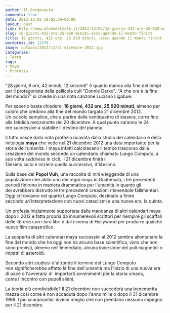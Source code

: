 ```yaml
---
author: Il Gorgonauta
comments: true
date: 2012-12-02 19:05:30+00:00
layout: post
link: http://www.atomodelmale.it/2012/12/02/18-giorni-432-ore-25-920-minuti-ecco-quando-il-mondo-finira/
slug: 18-giorni-432-ore-25-920-minuti-ecco-quando-il-mondo-finira
title: 18 giorni, 432 ore, 25.920 minuti..ecco quando il mondo finirà
wordpress_id: 12376
image: uploads/2012/12/21-dicembre-2012.jpg
categories:
- Terra
tags:
- Maya
- Profezia
---
```

"28 giorni, 6 ore, 42 minuti, 12 secondi" è quanto manca alla fine dei tempi per il protagonista della pellicola cult "Donnie Darko". "A che ora è la fine del mondo?" si chiede in una nota canzone Luciano Ligabue.

Per saperlo basta chiedere: **18 giorni, 432 ore, 25.920 minuti**, almeno per coloro che credono alla fine del mondo targata 21 dicembre 2012. Un calcolo semplice, che a partire dalle ventiquattro di stasera, corre fino alla fatidica mezzanotte del 20 dicembre. A quel punto saranno le 24 ore successive a stabilire il destino del pianeta.

Il tutto nasce dalla nota profezia ricavata dallo studio del calendario e della mitologia **maya** che vede nel 21 dicembre 2012 una data importante per la storia dell'umanità. I maya infatti calcolavano il tempo trascorso dalla creazione del mondo secondo un calendario chiamato Lungo Computo, a sua volta suddiviso in cicli. Il 21 dicembre finirà il 13esimo ciclo e inizierà quello successivo, il 14esimo.

Sulla base del **Popol Vuh**, una raccolta di miti e leggende di una popolazione che abitò uno dei regni maya in Guatemala, i tre precedenti periodi finirono in maniera drammatica per l'umanità in quanto gli dei avrebbero distrutto le tre precedenti creazioni ritenendole fallimentari. Oggi ci troviamo nel quarto Lungo Computo, destinato a finire secondo un'interpretazione con nuovi cataclismi e una nuova era, la quinta.

Un profezia inizialmente supportata dalla mancanza di altri calendari maya dopo il 2012 e fatta propria da innumerevoli scrittori per riempire gli scaffali delle librerie con i loro libri e dal cinema di Hollywood per produrre qualche nuovo film catastrofico.

La scoperta di altri calendari maya successivi al 2012 sembra allontanare la fine del mondo che ha oggi non ha alcuna base scientifica, visto che non sono previsti, almeno nell'immediato, alcuna inversione dei poli magnetici o impatti di asteroidi.

Secondo altri studiosi d'altronde il termine del Lungo Computo non significherebbe affatto la fine dell'umanità ma l'inizio di una nuova era di pace o l'avverarsi di  importarti avvenimenti per la storia umana, come l'incontro con popoli alieni.

La teoria più condivisibile? Il 21 dicembre non succederà una benemerita mazza cosi come è non accaduta dopo l'anno mille o dopo il 31 dicembre 1999. I più scaramantici invece meglio che non prendano nessuno impegno per il 21 dicembre.
